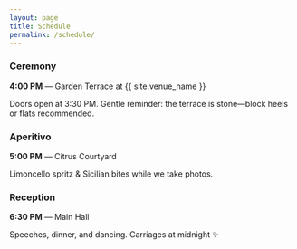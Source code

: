 ```yaml
---
layout: page
title: Schedule
permalink: /schedule/
---
```



<div class="card">
<h3>Ceremony</h3>
<p><strong>4:00 PM</strong> — Garden Terrace at {{ site.venue_name }}</p>
<p>Doors open at 3:30 PM. Gentle reminder: the terrace is stone—block heels or flats recommended.</p>
</div>


<div class="card">
<h3>Aperitivo</h3>
<p><strong>5:00 PM</strong> — Citrus Courtyard</p>
<p>Limoncello spritz & Sicilian bites while we take photos.</p>
</div>


<div class="card">
<h3>Reception</h3>
<p><strong>6:30 PM</strong> — Main Hall</p>
<p>Speeches, dinner, and dancing. Carriages at midnight ✨</p>
</div>
